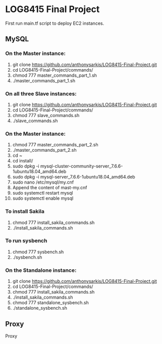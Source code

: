 # LOG8415 Final Project

First run main.tf script to deploy EC2 instances.

## MySQL

### On the Master instance:
1. git clone https://github.com/anthonysarkis/LOG8415-Final-Project.git
2. cd LOG8415-Final-Project/commands/
3. chmod 777 master_commands_part_1.sh
4. ./master_commands_part_1.sh

### On all three Slave instances:
1. git clone https://github.com/anthonysarkis/LOG8415-Final-Project.git
2. cd LOG8415-Final-Project/commands/
3. chmod 777 slave_commands.sh
4. ./slave_commands.sh

### On the Master instance:
1. chmod 777 master_commands_part_2.sh
2. ./master_commands_part_2.sh
3. cd ~
4. cd install/
5. sudo dpkg -i mysql-cluster-community-server_7.6.6-1ubuntu18.04_amd64.deb
6. sudo dpkg -i mysql-server_7.6.6-1ubuntu18.04_amd64.deb
7. sudo nano /etc/mysql/my.cnf
8. Append the content of mast-my.cnf
9. sudo systemctl restart mysql
10. sudo systemctl enable mysql

### To install Sakila
1. chmod 777 install_sakila_commands.sh
2. ./install_sakila_commands.sh

### To run sysbench
1. chmod 777 sysbench.sh
2. ./sysbench.sh

### On the Standalone instance:
1. git clone https://github.com/anthonysarkis/LOG8415-Final-Project.git
2. cd LOG8415-Final-Project/commands/
3. chmod 777 install_sakila_commands.sh
4. ./install_sakila_commands.sh
5. chmod 777 standalone_sysbench.sh
6. ./standalone_sysbench.sh

## Proxy

Proxy
